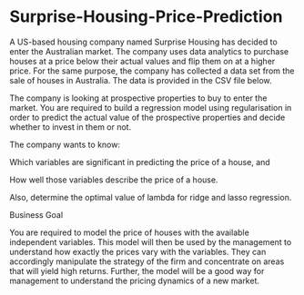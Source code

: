 # Surprise-Housing-Price-Prediction

A US-based housing company named Surprise Housing has decided to enter the Australian market. The company uses data analytics to purchase houses at a price below their actual values and flip them on at a higher price. For the same purpose, the company has collected a data set from the sale of houses in Australia. The data is provided in the CSV file below.

 

The company is looking at prospective properties to buy to enter the market. You are required to build a regression model using regularisation in order to predict the actual value of the prospective properties and decide whether to invest in them or not.

 

The company wants to know:

Which variables are significant in predicting the price of a house, and

How well those variables describe the price of a house.

 

Also, determine the optimal value of lambda for ridge and lasso regression.

 

Business Goal 

 

You are required to model the price of houses with the available independent variables. This model will then be used by the management to understand how exactly the prices vary with the variables. They can accordingly manipulate the strategy of the firm and concentrate on areas that will yield high returns. Further, the model will be a good way for management to understand the pricing dynamics of a new market.

